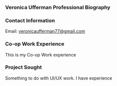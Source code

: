 ### Veronica Ufferman Professional Biography

### Contact Information

Email: veronicaufferman77@gmail.com

### Co-op Work Experience

This is my Co-op Work experience

### Project Sought

Something to do with UI/UX work. I have experience 